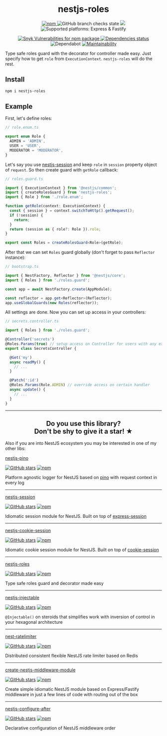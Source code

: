 <h1 align="center">nestjs-roles</h1>


<p align="center">
  <a href="https://www.npmjs.com/package/nestjs-roles">
    <img alt="npm" src="https://img.shields.io/npm/v/nestjs-roles" />
  </a>
  <img alt="GitHub branch checks state" src="https://badgen.net/github/checks/iamolegga/nestjs-roles" />
  <a href="https://codeclimate.com/github/iamolegga/nestjs-roles/test_coverage">
    <img src="https://api.codeclimate.com/v1/badges/267a32bd68cbc25c7f7c/test_coverage" />
  </a>
  <img alt="Supported platforms: Express & Fastify" src="https://img.shields.io/badge/platforms-Express%20%26%20Fastify-green" />
</p>
<p align="center">
  <a href="https://snyk.io/test/github/iamolegga/nestjs-roles">
    <img alt="Snyk Vulnerabilities for npm package" src="https://img.shields.io/snyk/vulnerabilities/npm/nestjs-roles" />
  </a>
  <a href="https://david-dm.org/iamolegga/nestjs-roles">
    <img alt="Dependencies status" src="https://badgen.net/david/dep/iamolegga/nestjs-roles">
  </a>
  <img alt="Dependabot" src="https://badgen.net/dependabot/iamolegga/nestjs-roles/?icon=dependabot">
  <a href="https://codeclimate.com/github/iamolegga/nestjs-roles">
    <img alt="Maintainability" src="https://badgen.net/codeclimate/maintainability/iamolegga/nestjs-roles">
  </a>
</p>

Type safe roles guard with the decorator for controller made easy. Just specify how to get `role` from `ExecutionContext`. `nestjs-roles` will do the rest.

## Install

```sh
npm i nestjs-roles
```

## Example

First, let's define roles:

```ts
// role.enum.ts

export enum Role {
  ADMIN = 'ADMIN',
  USER = 'USER',
  MODERATOR = 'MODERATOR',
}
```

Let's say you use [nestjs-session](http://npm.im/nestjs-session) and keep `role` in `session` property object of `request`. So then create guard with `getRole` callback:

```ts
// roles.guard.ts

import { ExecutionContext } from '@nestjs/common';
import { createRolesGuard } from 'nestjs-roles';
import { Role } from './role.enum';

function getRole(context: ExecutionContext) {
  const { session } = context.switchToHttp().getRequest();
  if (!session) {
    return;
  }
  return (session as { role?: Role }).role;
}

export const Roles = createRolesGuard<Role>(getRole);
```

After that we can set `Roles` guard globally (don't forget to pass `Reflector` instance):

```ts
// bootstrap.ts

import { NestFactory, Reflector } from '@nestjs/core';
import { Roles } from './roles.guard';

const app = await NestFactory.create(AppModule);

const reflector = app.get<Reflector>(Reflector);
app.useGlobalGuards(new Roles(reflector));
```

All settings are done. Now you can set up access in your controllers:

```ts
// secrets.controller.ts

import { Roles } from './roles.guard';

@Controller('secrets')
@Roles.Params(true) // setup access on Controller for users with any existing role
export class SecretsController {

  @Get('my')
  async readMy() {
    // ...
  }

  @Patch(':id')
  @Roles.Params(Role.ADMIN) // override access on certain handler
  async update() {
    // ...
  }
}
```

---

<h2 align="center">Do you use this library?<br/>Don't be shy to give it a star! ★</h2>

Also if you are into NestJS ecosystem you may be interested in one of my other libs:

[nestjs-pino](https://github.com/iamolegga/nestjs-pino)

[![GitHub stars](https://img.shields.io/github/stars/iamolegga/nestjs-pino?style=flat-square)](https://github.com/iamolegga/nestjs-pino)
[![npm](https://img.shields.io/npm/dm/nestjs-pino?style=flat-square)](https://www.npmjs.com/package/nestjs-pino)

Platform agnostic logger for NestJS based on [pino](http://getpino.io/) with request context in every log

---

[nestjs-session](https://github.com/iamolegga/nestjs-session)

[![GitHub stars](https://img.shields.io/github/stars/iamolegga/nestjs-session?style=flat-square)](https://github.com/iamolegga/nestjs-session)
[![npm](https://img.shields.io/npm/dm/nestjs-session?style=flat-square)](https://www.npmjs.com/package/nestjs-session)

Idiomatic session module for NestJS. Built on top of [express-session](https://www.npmjs.com/package/express-session)

---

[nestjs-cookie-session](https://github.com/iamolegga/nestjs-cookie-session)

[![GitHub stars](https://img.shields.io/github/stars/iamolegga/nestjs-cookie-session?style=flat-square)](https://github.com/iamolegga/nestjs-cookie-session)
[![npm](https://img.shields.io/npm/dm/nestjs-cookie-session?style=flat-square)](https://www.npmjs.com/package/nestjs-cookie-session)

Idiomatic cookie session module for NestJS. Built on top of [cookie-session](https://www.npmjs.com/package/cookie-session)

---

[nestjs-roles](https://github.com/iamolegga/nestjs-roles)

[![GitHub stars](https://img.shields.io/github/stars/iamolegga/nestjs-roles?style=flat-square)](https://github.com/iamolegga/nestjs-roles)
[![npm](https://img.shields.io/npm/dm/nestjs-roles?style=flat-square)](https://www.npmjs.com/package/nestjs-roles)

Type safe roles guard and decorator made easy

---

[nestjs-injectable](https://github.com/segmentstream/nestjs-injectable)

[![GitHub stars](https://img.shields.io/github/stars/segmentstream/nestjs-injectable?style=flat-square)](https://github.com/segmentstream/nestjs-injectable)
[![npm](https://img.shields.io/npm/dm/nestjs-injectable?style=flat-square)](https://www.npmjs.com/package/nestjs-injectable)

`@Injectable()` on steroids that simplifies work with inversion of control in your hexagonal architecture

---

[nest-ratelimiter](https://github.com/iamolegga/nestjs-ratelimiter)

[![GitHub stars](https://img.shields.io/github/stars/iamolegga/nestjs-ratelimiter?style=flat-square)](https://github.com/iamolegga/nestjs-ratelimiter)
[![npm](https://img.shields.io/npm/dm/nest-ratelimiter?style=flat-square)](https://www.npmjs.com/package/nest-ratelimiter)

Distributed consistent flexible NestJS rate limiter based on Redis

---

[create-nestjs-middleware-module](https://github.com/iamolegga/create-nestjs-middleware-module)

[![GitHub stars](https://img.shields.io/github/stars/iamolegga/create-nestjs-middleware-module?style=flat-square)](https://github.com/iamolegga/create-nestjs-middleware-module)
[![npm](https://img.shields.io/npm/dm/create-nestjs-middleware-module?style=flat-square)](https://www.npmjs.com/package/create-nestjs-middleware-module)

Create simple idiomatic NestJS module based on Express/Fastify middleware in just a few lines of code with routing out of the box

---

[nestjs-configure-after](https://github.com/iamolegga/nestjs-configure-after)

[![GitHub stars](https://img.shields.io/github/stars/iamolegga/nestjs-configure-after?style=flat-square)](https://github.com/iamolegga/nestjs-configure-after)
[![npm](https://img.shields.io/npm/dm/nestjs-configure-after?style=flat-square)](https://www.npmjs.com/package/nestjs-configure-after)

Declarative configuration of NestJS middleware order
